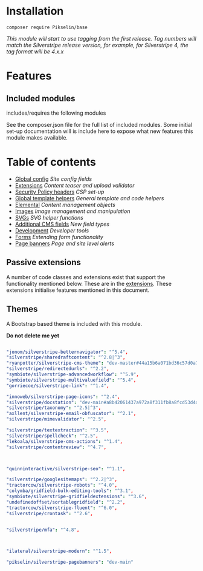 # Installation

    composer require Pikselin/base

*This module will start to use tagging from the first release. Tag numbers will match the Silverstripe release version, for example, for Silverstripe 4, the tag format will be 4.x.x*

# Features

## Included modules
includes/requires the following modules

See the composer.json file for the full list of included modules. Some initial set-up documentation will is include here to expose what new features this module makes available.

# Table of contents

- [Global config](docs/globalconfig.md) *Site config fields*
- [Extensions](docs/extensions.md) *Content teaser and upload validator*
- [Security Policy headers](docs/csp.md) *CSP set-up*
- [Global template helpers](docs/helpers.md) *General template and code helpers*
- [Elemental](docs/elemental.md) *Content management objects*
- [Images](docs/images.md) *Image management and manipulation*
- [SVGs](docs/svg.md) *SVG helper functions*
- [Additional CMS fields](docs/fields.md) *New field types*
- [Development](docs/development.md) *Developer tools*
- [Forms](docs/forms.md) *Extending form functionality*
- [Page banners](https://github.com/Pikselin/silverstripe-pagebanners) *Page and site level alerts*

## Passive extensions

A number of code classes and extensions exist that support the functionality mentioned below. These are in the [extensions](../extensions/). These extensions initialise features mentioned in this document.

## Themes

A Bootstrap based theme is included with this module.

**Do not delete me yet**
```yaml

"jonom/silverstripe-betternavigator": "^5.4",
"silverstripe/sharedraftcontent": "^2.8|^3",
"ryanpotter/silverstripe-cms-theme": "dev-master#44a15b6a071bd36c57d0a72ecb0e3d141e5a86d0",
"silverstripe/redirectedurls": "^2.2",
"symbiote/silverstripe-advancedworkflow": "^5.9",
"symbiote/silverstripe-multivaluefield": "^5.4",
"gorriecoe/silverstripe-link": "^1.4",

"innoweb/silverstripe-page-icons": "^2.4",
"silverstripe/docstation": "dev-main#a8b42061437a972a8f311fb8a8fcd53d4dde092b",
"silverstripe/taxonomy": "^2.5|^3",
"axllent/silverstripe-email-obfuscator": "^2.1",
"silverstripe/mimevalidator": "^2.5",

"silverstripe/textextraction": "^3.5",
"silverstripe/spellcheck": "^2.5",
"lekoala/silverstripe-cms-actions": "^1.4",
"silverstripe/contentreview": "^4.7",



"quinninteractive/silverstripe-seo": "^1.1",

"silverstripe/googlesitemaps": "^2.2|^3",
"tractorcow/silverstripe-robots": "^4.0",
"colymba/gridfield-bulk-editing-tools": "^3.1",
"symbiote/silverstripe-gridfieldextensions": "^3.6",
"undefinedoffset/sortablegridfield": "^2.2",
"tractorcow/silverstripe-fluent": "^6.0",
"silverstripe/crontask": "^2.6",


"silverstripe/mfa": "^4.8",



"ilateral/silverstripe-modern": "^1.5",

"pikselin/silverstripe-pagebanners": "dev-main"

```
